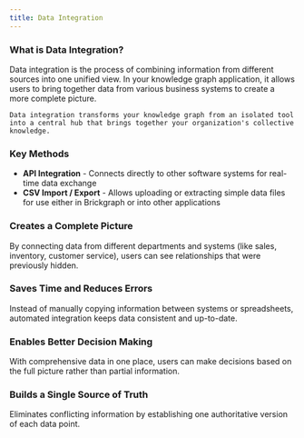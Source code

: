 ```yaml
---
title: Data Integration
---
```


### What is Data Integration?

Data integration is the process of combining information from different sources into one unified view. In your knowledge graph application, it allows users to bring together data from various business systems to create a more complete picture.

```console
Data integration transforms your knowledge graph from an isolated tool
into a central hub that brings together your organization's collective knowledge.
```

### Key Methods

- **API Integration** - Connects directly to other software systems for real-time data exchange
- **CSV Import / Export** - Allows uploading or extracting simple data files for use either in Brickgraph or into other applications

### Creates a Complete Picture

By connecting data from different departments and systems (like sales, inventory, customer service), users can see relationships that were previously hidden.

### Saves Time and Reduces Errors

Instead of manually copying information between systems or spreadsheets, automated integration keeps data consistent and up-to-date.

### Enables Better Decision Making

With comprehensive data in one place, users can make decisions based on the full picture rather than partial information.

### Builds a Single Source of Truth

Eliminates conflicting information by establishing one authoritative version of each data point.
